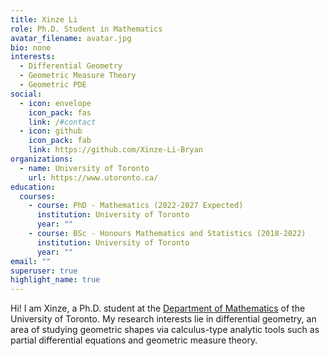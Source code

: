 ```yaml
---
title: Xinze Li
role: Ph.D. Student in Mathematics
avatar_filename: avatar.jpg
bio: none
interests:
  - Differential Geometry
  - Geometric Measure Theory
  - Geometric PDE
social:
  - icon: envelope
    icon_pack: fas
    link: /#contact
  - icon: github
    icon_pack: fab
    link: https://github.com/Xinze-Li-Bryan
organizations:
  - name: University of Toronto
    url: https://www.utoronto.ca/
education:
  courses:
    - course: PhD - Mathematics (2022-2027 Expected)
      institution: University of Toronto
      year: ""
    - course: BSc - Honours Mathematics and Statistics (2018-2022)
      institution: University of Toronto
      year: ""
email: ""
superuser: true
highlight_name: true
---
```

Hi! I am Xinze, a Ph.D. student at the [Department of Mathematics](https://www.math.toronto.edu/cms/) of the University of Toronto. My research interests lie in differential geometry, an area of studying geometric shapes via calculus-type analytic tools such as partial differential equations and geometric measure theory.
